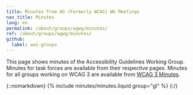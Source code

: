 ```yaml
---
title: Minutes from AG (Formerly WCAG) WG Meetings
nav_title: Minutes
lang: en
permalink: /about/groups/agwg/minutes/
ref: /about/groups/agwg/minutes/
github:
  label: wai-groups
---
```


This page shows minutes of the Accessibility Guidelines Working Group. Minutes for task forces are available from their respective pages.
Minutes for all groups working on WCAG 3 are available from [WCAG 3 Minutes](/WAI/GL/WCAG3/minutes/).

{::nomarkdown}
{% include minutes/minutes.liquid group="gl" %}
{:/}